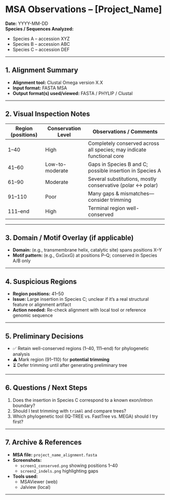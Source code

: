 # MSA Observations – [Project_Name]
**Date:** YYYY-MM-DD  
**Species / Sequences Analyzed:**  
- Species A – accession XYZ  
- Species B – accession ABC  
- Species C – accession DEF  

---

## 1. Alignment Summary
- **Alignment tool:** Clustal Omega version X.X  
- **Input format:** FASTA MSA  
- **Output format(s) used/viewed:** FASTA / PHYLIP / Clustal  

---

## 2. Visual Inspection Notes
| Region (positions) | Conservation Level | Observations / Comments |
|--------------------|--------------------|--------------------------|
| 1–40               | High               | Completely conserved across all species; may indicate functional core |
| 41–60              | Low-to-moderate    | Gaps in Species B and C; possible insertion in Species A |
| 61–90              | Moderate           | Several substitutions, mostly conservative (polar ↔ polar) |
| 91–110             | Poor               | Many gaps & mismatches—consider trimming |
| 111–end            | High               | Terminal region well-conserved |

---

## 3. Domain / Motif Overlay (if applicable)
- **Domain:** (e.g., transmembrane helix, catalytic site) spans positions X–Y  
- **Motif pattern:** (e.g., GxGxxG) at positions P–Q; conserved in Species A/B only  

---

## 4. Suspicious Regions
- **Region positions:** 41–50  
- **Issue:** Large insertion in Species C; unclear if it’s a real structural feature or alignment artifact  
- **Action needed:** Re-check alignment with local tool or reference genomic sequence  

---

## 5. Preliminary Decisions
- ✅ Retain well-conserved regions (1–40, 111–end) for phylogenetic analysis  
- ⚠️ Mark region (91–110) for **potential trimming**  
- ⏳ Defer trimming until after generating preliminary tree  

---

## 6. Questions / Next Steps
1. Does the insertion in Species C correspond to a known exon/intron boundary?  
2. Should I test trimming with `trimAl` and compare trees?  
3. Which phylogenetic tool (IQ-TREE vs. FastTree vs. MEGA) should I try first?

---

## 7. Archive & References
- **MSA file:** `project_name_alignment.fasta`  
- **Screenshots:**  
  - `screen1_conserved.png` showing positions 1–40  
  - `screen2_indels.png` highlighting gaps  
- **Tools used:**  
  - MSAViewer (web)  
  - Jalview (local)  

---

